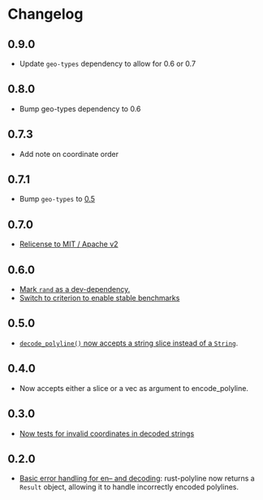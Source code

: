 # Changelog

## 0.9.0
* Update `geo-types` dependency to allow for 0.6 or 0.7

## 0.8.0
* Bump geo-types dependency to 0.6

## 0.7.3
* Add note on coordinate order

## 0.7.1
* Bump `geo-types` to [0.5](https://github.com/georust/polyline/pull/21)

## 0.7.0

* [Relicense to MIT / Apache v2](https://github.com/georust/polyline/pull/18)

## 0.6.0

* [Mark `rand` as a dev-dependency.](https://github.com/georust/polyline/pull/12)
* [Switch to criterion to enable stable benchmarks](https://github.com/georust/polyline/pull/15)

## 0.5.0

* [`decode_polyline()` now accepts a string slice instead of a `String`](https://github.com/georust/polyline/pull/10).

## 0.4.0

* Now accepts either a slice or a vec as argument to encode_polyline.

## 0.3.0

* [Now tests for invalid coordinates in decoded strings](https://github.com/georust/polyline/pull/4)

## 0.2.0

* [Basic error handling for en– and decoding](https://github.com/tmcw/polyline/pull/3): rust-polyline
  now returns a `Result` object, allowing it to handle incorrectly
  encoded polylines.

